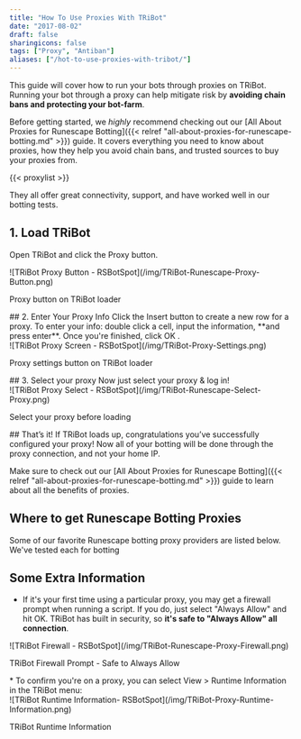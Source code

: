 ```yaml
---
title: "How To Use Proxies With TRiBot"
date: "2017-08-02"
draft: false
sharingicons: false
tags: ["Proxy", "Antiban"]
aliases: ["/hot-to-use-proxies-with-tribot/"]
---
```

This guide will cover how to run your bots through proxies on TRiBot. Running your bot through a proxy can help mitigate risk by **avoiding chain bans and protecting your bot-farm**.<!--more-->

Before getting started, we *highly* recommend checking out our [All About Proxies for Runescape Botting]({{< relref "all-about-proxies-for-runescape-botting.md" >}}) guide. It covers everything you need to know about proxies, how they help you avoid chain bans, and trusted sources to buy your proxies from.

{{< proxylist >}}

They all offer great connectivity, support, and have worked well in our botting tests.

## 1. Load TRiBot
Open TRiBot and click the Proxy button.
<div class="caption">
![TRiBot Proxy Button - RSBotSpot](/img/TRiBot-Runescape-Proxy-Button.png)
<p class="caption-text">Proxy button on TRiBot loader</p>
</div>
## 2. Enter Your Proxy Info
Click the Insert button to create a new row for a proxy. To enter your info: double click a cell, input the information, **and press enter**. Once you're finished, click OK .
<div class="caption">
![TRiBot Proxy Screen - RSBotSpot](/img/TRiBot-Proxy-Settings.png)
<p class="caption-text">Proxy settings button on TRiBot loader</p>
</div>
## 3. Select your proxy
Now just select your proxy & log in!
<div class="caption">
![TRiBot Proxy Select - RSBotSpot](/img/TRiBot-Runescape-Select-Proxy.png)
<p class="caption-text">Select your proxy before loading</p>
</div>
## That’s it!
If TRiBot loads up, congratulations you’ve successfully configured your proxy! Now all of your botting will be done through the proxy connection, and not your home IP.

Make sure to check out our [All About Proxies for Runescape Botting]({{< relref "all-about-proxies-for-runescape-botting.md" >}}) guide to learn about all the benefits of proxies.

## Where to get Runescape Botting Proxies
Some of our favorite Runescape botting proxy providers are listed below. We've tested each for botting

## Some Extra Information

*   If it's your first time using a particular proxy, you may get a firewall prompt when running a script. If you do, just select "Always Allow" and hit OK. TRiBot has built in security, so **it's safe to "Always Allow" all connection**.
<div class="caption">
    ![TRiBot Firewall - RSBotSpot](/img/TRiBot-Runescape-Proxy-Firewall.png)
    <p class="caption-text">TRiBot Firewall Prompt - Safe to Always Allow</p>
</div>
*   To confirm you're on a proxy, you can select View > Runtime Information in the TRiBot menu:
<div class="caption">
![TRiBot Runtime Information- RSBotSpot](/img/TRiBot-Proxy-Runtime-Information.png)
<p class="caption-text">TRiBot Runtime Information</p>
</div>
